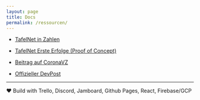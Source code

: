 ```yaml
---
layout: page
title: Docs
permalink: /ressourcen/
---
```



* [TafelNet in Zahlen](/file/tafelnet_data-story.pdf)
* [TafelNet Erste Erfolge (Proof of Concept)](/file/tafelnet_proof-of-concept.pdf)

* [Beitrag auf CoronaVZ](https://coronavz.com/project/tafelnet/)
* [Offizieller DevPost](https://devpost.com/software/1_014_a_vulnerablegruppen-plus-tafelnet)


---

❤️ Build with Trello, Discord, Jamboard, Github Pages, React, Firebase/GCP
